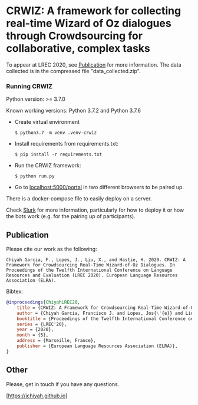 CRWIZ: A framework for collecting real-time Wizard of Oz dialogues through Crowdsourcing for collaborative, complex tasks
==============================================================================

To appear at LREC 2020, see [Publication] for more information. The data collected is in the compressed file "data_collected.zip".


### Running CRWIZ

Python version: >= 3.7.0

Known working versions: Python 3.7.2 and Python 3.7.6

- Create virtual environment

      $ python3.7 -m venv .venv-crwiz

- Install requirements from requirements.txt:

      $ pip install -r requirements.txt

- Run the CRWIZ framework:

      $ python run.py

- Go to [localhost:5000/portal] in two different browsers to be paired up.


There is a docker-compose file to easily deploy on a server.


Check [Slurk] for more information, particularly for how to deploy it or how the bots work (e.g. for the pairing up of participants).


## Publication

Please cite our work as the following:

    Chiyah Garcia, F., Lopes, J., Liu, X., and Hastie, H. 2020. CRWIZ: A Framework for Crowdsourcing Real-Time Wizard-of-Oz Dialogues. In Proceedings of the Twelfth International Conference on Language Resources and Evaluation (LREC 2020). European Language Resources Association (ELRA).

Bibtex:

```bibtex
@inproceedings{ChiyahLREC20,
    title = {CRWIZ: A Framework for Crowdsourcing Real-Time Wizard-of-Oz Dialogues},
    author = {Chiyah Garcia, Francisco J. and Lopes, Jos{\'{e}} and Liu, Xingkun and Hastie, Helen},
    booktitle = {Proceedings of the Twelfth International Conference on Language Resources and Evaluation (LREC 2020)},
    series = {LREC'20},
    year = {2020},
    month = {5},
    address = {Marseille, France},
    publisher = {European Language Resources Association (ELRA)},
}

```

## Other

Please, get in touch if you have any questions.

[https://jchiyah.github.io]


[Slurk]: https://clp-research.github.io/slurk/slurk_about.html#slurk-about
[localhost:5000/portal]: http://localhost:5000/portal
[publication]: #Publication
[https://jchiyah.github.io]: https://jchiyah.github.io
